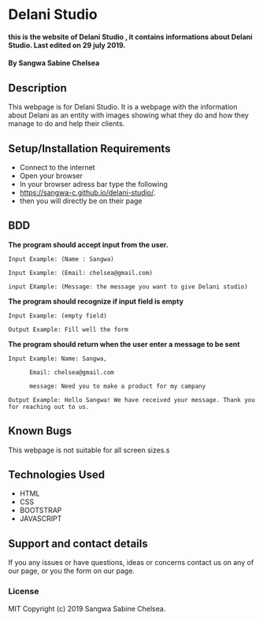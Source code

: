 # Delani Studio
#### this is the website of Delani Studio , it contains informations about Delani Studio. Last edited on 29 july 2019.
#### By **Sangwa Sabine Chelsea**
## Description
This webpage is for Delani Studio. It is a webpage with the information about Delani as an entity with images showing what they do and how they manage to do and help their clients.
## Setup/Installation Requirements
* Connect to the internet
* Open your browser
* In your browser adress bar type the following
* https://sangwa-c.github.io/delani-studio/.
* then you will directly be on their page

## BDD

**The program should accept input from the user.**

    Input Example: (Name : Sangwa)

    Input Example: (Email: chelsea@gmail.com)
    
    input EXample: (Message: the message you want to give Delani studio)

**The program should recognize if input field is empty**

    Input Example: (empty field)

    Output Example: Fill well the form

**The program should return when the user enter a message to be sent**

    Input Example: Name: Sangwa,

          Email: chelsea@gmail.com

          message: Need you to make a product for my campany

    Output Example: Hello Sangwa! We have received your message. Thank you for reaching out to us.


## Known Bugs
This webpage is not suitable for all screen sizes.s

## Technologies Used
* HTML 
* CSS
* BOOTSTRAP
* JAVASCRIPT

## Support and contact details
If you any issues or have questions, ideas or concerns contact us on any of our page, or you the form on our page.
### License
MIT Copyright (c) 2019 Sangwa Sabine Chelsea.


